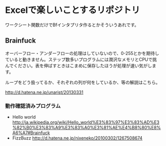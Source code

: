 
 Excelで楽しいことするリポジトリ
=================================

ワークシート関数だけでBfインタプリタ作るとかそういうあれです。

 Brainfuck
-----------

オーバーフロー・アンダーフローの処理はしていないので、0-255とかを期待していると動きません。ステップ数多いプログラムには潤沢なメモリとCPUで挑んでください。表を伸ばすときはこまめに保存したほうが処理が速い気がします。

ループをどう扱ってるか、それぞれの列が何をしているか、等の解説はこちら。

http://d.hatena.ne.jp/unarist/20130331

### 動作確認済みプログラム ###

- Hello world http://ja.wikipedia.org/wiki/Hello_world%E3%83%97%E3%83%AD%E3%82%B0%E3%83%A9%E3%83%A0%E3%81%AE%E4%B8%80%E8%A6%A7#Brainfuck
- FizzBuzz http://d.hatena.ne.jp/nixeneko/20100302/1267508674